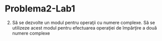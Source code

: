 # Problema2-Lab1

2. Să se dezvolte un modul pentru operaţii cu numere complexe. Să se utilizeze acest
modul pentru efectuarea operaţiei de împărţire a două numere complexe
